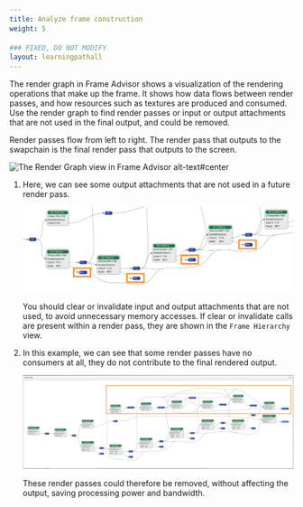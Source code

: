 ```yaml
---
title: Analyze frame construction
weight: 5

### FIXED, DO NOT MODIFY
layout: learningpathall
---
```

The render graph in Frame Advisor shows a visualization of the rendering operations that make up the frame. It shows how data flows between render passes, and how resources such as textures are produced and consumed. Use the render graph to find render passes or input or output attachments that are not used in the final output, and could be removed.

Render passes flow from left to right. The render pass that outputs to the swapchain is the final render pass that outputs to the screen.

![The Render Graph view in Frame Advisor alt-text#center](FA_render_graph_1.1.gif "Figure 1. The Render Graph view")

1. Here, we can see some output attachments that are not used in a future render pass.

    ![Redundant output attachments alt-text#center](Render_graph_egypt_redundant_attachments.png "Figure 3. Redundant output attachments")

    You should clear or invalidate input and output attachments that are not used, to avoid unnecessary memory accesses. If clear or invalidate calls are present within a render pass, they are shown in the `Frame Hierarchy` view.  

1. In this example, we can see that some render passes have no consumers at all, they do not contribute to the final rendered output.

    ![Redundant render passes in Frame Advisor's Render Graph alt-text#center](Render_graph_egypt_redundant_rps.png "Figure 4. Redundant render passes")

    These render passes could therefore be removed, without affecting the output, saving processing power and bandwidth.

